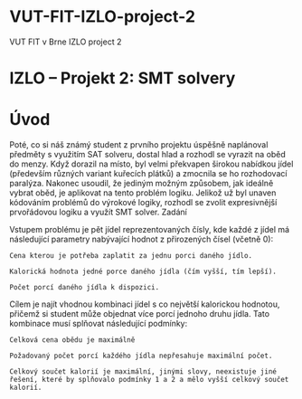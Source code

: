 # VUT-FIT-IZLO-project-2
VUT FIT v Brne IZLO project 2

# IZLO – Projekt 2: SMT solvery
# Úvod

Poté, co si náš známý student z prvního projektu úspěšně naplánoval předměty s využitím SAT solveru, dostal hlad a rozhodl se vyrazit na oběd do menzy. Když dorazil na místo, byl velmi překvapen širokou nabídkou jídel (především různých variant kuřecích plátků) a zmocnila se ho rozhodovací paralýza. Nakonec usoudil, že jediným možným způsobem, jak ideálně vybrat oběd, je aplikovat na tento problém logiku. Jelikož už byl unaven kódováním problémů do výrokové logiky, rozhodl se zvolit expresivnější prvořádovou logiku a využít SMT solver.
Zadání

Vstupem problému je pět jídel reprezentovaných čísly, 
kde každé z jídel má následující parametry nabývající hodnot z přirozených čísel (včetně 0):

    Cena kterou je potřeba zaplatit za jednu porci daného jídlo.

    Kalorická hodnota jedné porce daného jídla (čím vyšší, tím lepší).
    
    Počet porcí daného jídla k dispozici.

Cílem je najít vhodnou kombinaci jídel s co největší kalorickou hodnotou, přičemž si student může objednat více porcí jednoho druhu jídla. Tato kombinace musí splňovat následující podmínky:

    Celková cena obědu je maximálně 

    Požadovaný počet porcí každého jídla nepřesahuje maximální počet.
    
    Celkový součet kalorií je maximální, jinými slovy, neexistuje jiné řešení, které by splňovalo podmínky 1 a 2 a mělo vyšší celkový součet kalorií.
